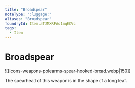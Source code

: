 ```yaml
---
title: "Broadspear"
noteType: ":luggage:"
aliases: "Broadspear"
foundryId: Item.aTJMXRFAo1mqECVc
tags:
  - Item
---
```


# Broadspear
![[icons-weapons-polearms-spear-hooked-broad.webp|150]]

The spearhead of this weapon is in the shape of a long leaf.

